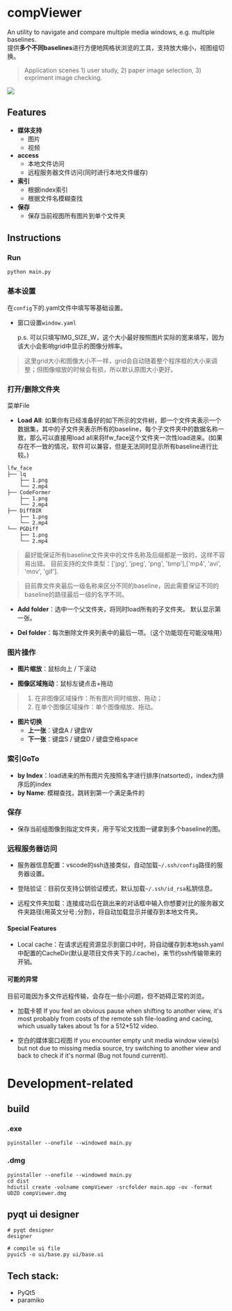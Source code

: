 # compViewer
An utility to navigate and compare multiple media windows, e.g. multiple baselines. \
提供**多个不同baselines**进行方便地网格状浏览的工具，支持放大缩小，视图组切换。


> Application scenes 1) user study, 2) paper image selection, 3) expriment image checking.

<img src="figs/demo.png"></img>

## Features

- **媒体支持**
    - 图片
    - 视频
- **access**
    - 本地文件访问
    - 远程服务器文件访问(同时进行本地文件缓存)
- **索引**
    - 根据index索引
    - 根据文件名模糊查找
- **保存**
    - 保存当前视图所有图片到单个文件夹

## Instructions
### Run
```python
python main.py
```

### 基本设置

在`config`下的.yaml文件中填写等基础设置。

- 窗口设置`window.yaml`

    p.s. 可以只填写IMG_SIZE_W，这个大小最好按照图片实际的宽来填写，因为该大小会影响grid中显示的图像分辨率。

> 这里grid大小和图像大小不一样，grid会自动随着整个程序框的大小来调整；但图像缩放的时候会有损，所以默认原图大小更好。

### 打开/删除文件夹
菜单File
- **Load All**: 如果你有已经准备好的如下所示的文件树，即一个文件夹表示一个数据集，其中的子文件夹表示所有的baseline，每个子文件夹中的数据名称一致，那么可以直接用load all来将lfw_face这个文件夹一次性load进来。(如果存在不一致的情况，软件可以兼容，但是无法同时显示所有baseline进行比较。)

```
lfw_face
├── lq
    ├── 1.png
    └── 2.mp4
├── CodeFormer
    ├── 1.png
    └── 2.mp4
├── DiffBIR
    ├── 1.png
    └── 2.mp4
└── PGDiff
    ├── 1.png
    └── 2.mp4
```
> 最好能保证所有baseline文件夹中的文件名称及后缀都是一致的，这样不容易出错。
目前支持的文件类型：['jpg', 'jpeg', 'png', 'bmp'],['mp4', 'avi', 'mov', 'gif'].

> 目前靠文件夹最后一级名称来区分不同的baseline，因此需要保证不同的baseline的路径最后一级的名字不同。

- **Add folder**：选中一个父文件夹，将同时load所有的子文件夹。
默认显示第一张。

- **Del folder**：每次删除文件夹列表中的最后一项。（这个功能现在可能没啥用）

### 图片操作

- **图片缩放**：鼠标向上 / 下滚动

- **图像区域拖动**：鼠标左键点击+拖动

> 1) 在非图像区域操作：所有图片同时缩放、拖动；
> 2) 在单个图像区域操作：单个图像缩放、拖动。

- **图片切换**
    - **上一张**：键盘A / 键盘W
    - **下一张**：键盘S / 键盘D / 键盘空格space

### 索引GoTo

- **by Index**：load进来的所有图片先按照名字进行排序(natsorted)，index为排序后的index
- **by Name**: 模糊查找，跳转到第一个满足条件的

### 保存
- 保存当前组图像到指定文件夹，用于写论文找图一键拿到多个baseline的图。

### 远程服务器访问
- 服务器信息配置：vscode的ssh连接类似，自动加载`~/.ssh/config`路径的服务器设置。
- 登陆验证：目前仅支持公钥验证模式，默认加载`~/.ssh/id_rsa`私钥信息。

- 远程文件夹加载：连接成功后在跳出来的对话框中输入你想要对比的服务器文件夹路径(用英文分号`;`分割)，将自动加载显示并缓存到本地文件夹。


#### Special Features
- Local cache：在请求远程资源显示到窗口中时，将自动缓存到本地ssh.yaml中配置的CacheDir(默认是项目文件夹下的./.cache)，来节约ssh传输带来的开销。

#### 可能的异常
目前可能因为多文件远程传输，会存在一些小问题，但不妨碍正常的浏览。
- 加载卡顿 If you feel an obvious pause when shifting to another view, it's most probably from costs of the remote ssh file-loading and cacing, which usually takes about 1s for a 512*512 video.

- 空白的媒体窗口视图 If you encounter empty unit media window view(s) but not due to missing media source, try switching to another view and back to check if it's normal (Bug not found currenlt).


# Development-related

## build
### .exe
```shell
pyinstaller --onefile --windowed main.py
```

### .dmg
```shell
pyinstaller --onefile --windowed main.py
cd dist
hdiutil create -volname compViewer -srcfolder main.app -ov -format UDZO compViewer.dmg
```


## pyqt ui designer
```shell
# pyqt designer
designer

# compile ui file
pyuic5 -o ui/base.py ui/base.ui
```

## Tech stack:
- PyQt5
- paramiko

<!-- ```
pyinstaller -F ui/main.py
``` -->